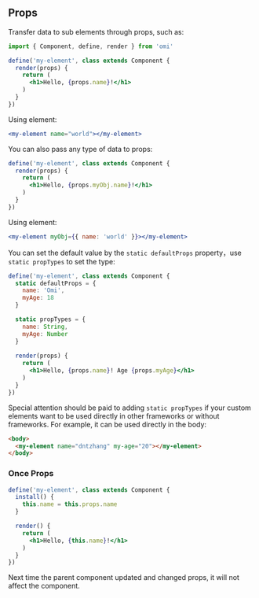 ## Props

Transfer data to sub elements through props, such as:

```jsx
import { Component, define, render } from 'omi'

define('my-element', class extends Component {
  render(props) {
    return (
      <h1>Hello, {props.name}!</h1>
    )
  }
})
```

Using element:

```jsx
<my-element name="world"></my-element>
```

You can also pass any type of data to props:

```jsx
define('my-element', class extends Component {
  render(props) {
    return (
      <h1>Hello, {props.myObj.name}!</h1>
    )
  }
})
```

Using element:

```jsx
<my-element myObj={{ name: 'world' }}></my-element>
```

You can set the default value by the `static defaultProps` property，use `static propTypes` to set the type:

```jsx
define('my-element', class extends Component {
  static defaultProps = {
    name: 'Omi',
    myAge: 18
  }

  static propTypes = {
    name: String,
    myAge: Number
  }
  
  render(props) {
    return (
      <h1>Hello, {props.name}! Age {props.myAge}</h1>
    )
  }
})
```

Special attention should be paid to adding `static propTypes` if your custom elements want to be used directly in other frameworks or without frameworks. For example, it can be used directly in the body:

```html
<body>
  <my-element name="dntzhang" my-age="20"></my-element>
</body>
```

### Once Props

```jsx
define('my-element', class extends Component {
  install() {
    this.name = this.props.name
  }

  render() {
    return (
      <h1>Hello, {this.name}!</h1>
    )
  }
})
```

Next time the parent component updated and changed props, it will not affect the component.
